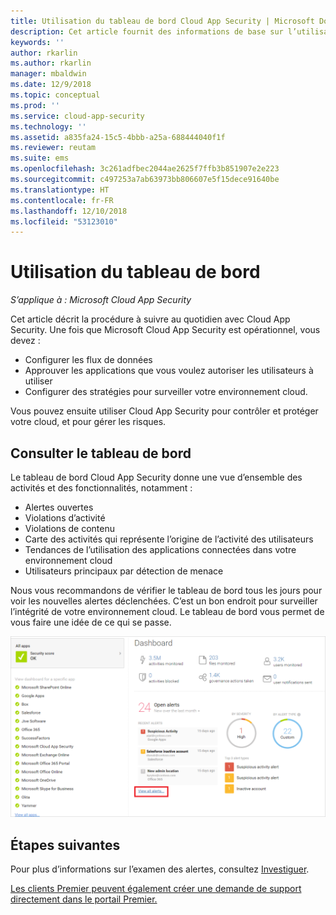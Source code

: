 ```yaml
---
title: Utilisation du tableau de bord Cloud App Security | Microsoft Docs
description: Cet article fournit des informations de base sur l’utilisation du tableau de bord Cloud App Security.
keywords: ''
author: rkarlin
ms.author: rkarlin
manager: mbaldwin
ms.date: 12/9/2018
ms.topic: conceptual
ms.prod: ''
ms.service: cloud-app-security
ms.technology: ''
ms.assetid: a835fa24-15c5-4bbb-a25a-688444040f1f
ms.reviewer: reutam
ms.suite: ems
ms.openlocfilehash: 3c261adfbec2044ae2625f7ffb3b851907e2e223
ms.sourcegitcommit: c497253a7ab63973bb806607e5f15dece91640be
ms.translationtype: HT
ms.contentlocale: fr-FR
ms.lasthandoff: 12/10/2018
ms.locfileid: "53123010"
---
```

# <a name="working-with-the-dashboard"></a>Utilisation du tableau de bord

*S’applique à : Microsoft Cloud App Security*

Cet article décrit la procédure à suivre au quotidien avec Cloud App Security.  Une fois que Microsoft Cloud App Security est opérationnel, vous devez :

- Configurer les flux de données
- Approuver les applications que vous voulez autoriser les utilisateurs à utiliser 
- Configurer des stratégies pour surveiller votre environnement cloud. 

Vous pouvez ensuite utiliser Cloud App Security pour contrôler et protéger votre cloud, et pour gérer les risques.  



## <a name="check-the-dashboard"></a>Consulter le tableau de bord  
Le tableau de bord Cloud App Security donne une vue d’ensemble des activités et des fonctionnalités, notamment :

- Alertes ouvertes
- Violations d’activité
- Violations de contenu
- Carte des activités qui représente l’origine de l’activité des utilisateurs
- Tendances de l’utilisation des applications connectées dans votre environnement cloud
- Utilisateurs principaux par détection de menace

Nous vous recommandons de vérifier le tableau de bord tous les jours pour voir les nouvelles alertes déclenchées. C’est un bon endroit pour surveiller l’intégrité de votre environnement cloud. Le tableau de bord vous permet de vous faire une idée de ce qui se passe.  

![Tableau de bord Cloud App Security](./media/dashboard.png "tableau de bord")  


## <a name="next-steps"></a>Étapes suivantes  
Pour plus d’informations sur l’examen des alertes, consultez [Investiguer](investigate.md).  

[Les clients Premier peuvent également créer une demande de support directement dans le portail Premier.](https://premier.microsoft.com/)  
